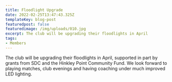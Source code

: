 ```yaml
---
title: Floodlight Upgrade
date: 2022-02-25T13:47:43.325Z
templateKey: blog-post
featuredpost: false
featuredimage: /img/uploads/010.jpg
excerpt: The club will be upgrading their floodlights in April
tags:
- Members
---
```

The club will be upgrading their floodlights in April, supported in part by grants from SDC and the Hinkley Point Community Fund. We look forward to playing matches, club evenings and having coaching under much improved LED lighting.